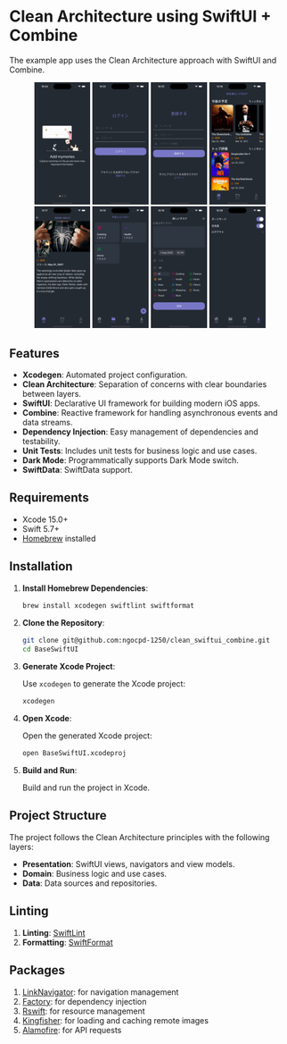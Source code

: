 # Clean Architecture using SwiftUI + Combine

The example app uses the Clean Architecture approach with SwiftUI and Combine.

<p align="center">
  <img src="screenshots/onboarding.png" width="20%"/>
  <img src="screenshots/login.png" width="20%"/>
  <img src="screenshots/register.png" width="20%"/>
  <img src="screenshots/top_movie.png" width="20%"/>
  <img src="screenshots/movie_detail.png" width="20%"/>
  <img src="screenshots/todo_list.png" width="20%"/>
  <img src="screenshots/add_todo.png" width="20%"/>
  <img src="screenshots/settings.png" width="20%"/>
</p>

## Features
- **Xcodegen**: Automated project configuration.
- **Clean Architecture**: Separation of concerns with clear boundaries between layers.
- **SwiftUI**: Declarative UI framework for building modern iOS apps.
- **Combine**: Reactive framework for handling asynchronous events and data streams.
- **Dependency Injection**: Easy management of dependencies and testability.
- **Unit Tests**: Includes unit tests for business logic and use cases.
- **Dark Mode**: Programmatically supports Dark Mode switch.
- **SwiftData**: SwiftData support.

## Requirements

- Xcode 15.0+
- Swift 5.7+
- [Homebrew](https://brew.sh/) installed

## Installation

1. **Install Homebrew Dependencies**:

    ```bash
    brew install xcodegen swiftlint swiftformat
    ```

2. **Clone the Repository**:

    ```bash
    git clone git@github.com:ngocpd-1250/clean_swiftui_combine.git
    cd BaseSwiftUI
    ```

3. **Generate Xcode Project**:

    Use `xcodegen` to generate the Xcode project:

    ```bash
    xcodegen
    ```

4. **Open Xcode**:

    Open the generated Xcode project:

    ```bash
    open BaseSwiftUI.xcodeproj
    ```

5. **Build and Run**:

    Build and run the project in Xcode.

## Project Structure

The project follows the Clean Architecture principles with the following layers:

- **Presentation**: SwiftUI views, navigators and view models.
- **Domain**: Business logic and use cases.
- **Data**: Data sources and repositories.

## Linting

1. **Linting**: [SwiftLint](https://github.com/realm/SwiftLint)
2. **Formatting**: [SwiftFormat](https://github.com/nicklockwood/SwiftFormat)

## Packages

1. [LinkNavigator](https://github.com/interactord/LinkNavigator.git): for navigation management
2. [Factory](https://github.com/hmlongco/Factory.git): for dependency injection
3. [Rswift](https://github.com/mac-cain13/R.swift.git): for resource management
4. [Kingfisher](https://github.com/onevcat/Kingfisher.git): for loading and caching remote images
5. [Alamofire](https://github.com/Alamofire/Alamofire.git): for API requests
